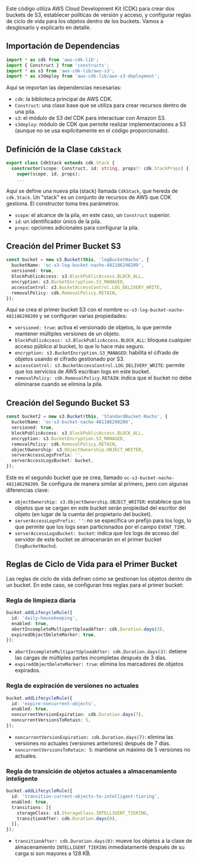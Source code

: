 Este código utiliza AWS Cloud Development Kit (CDK) para crear dos buckets de S3, establecer políticas de versión y acceso, y configurar reglas de ciclo de vida para los objetos dentro de los buckets. Vamos a desglosarlo y explicarlo en detalle.

## Importación de Dependencias

```typescript
import * as cdk from 'aws-cdk-lib';
import { Construct } from 'constructs';
import * as s3 from 'aws-cdk-lib/aws-s3';
import * as s3deploy from 'aws-cdk-lib/aws-s3-deployment';
```

Aquí se importan las dependencias necesarias:

- `cdk`: la biblioteca principal de AWS CDK.
- `Construct`: una clase base que se utiliza para crear recursos dentro de una pila.
- `s3`: el módulo de S3 del CDK para interactuar con Amazon S3.
- `s3deploy`: módulo de CDK que permite realizar implementaciones a S3 (aunque no se usa explícitamente en el código proporcionado).

## Definición de la Clase `CdkStack`

```typescript
export class CdkStack extends cdk.Stack {
  constructor(scope: Construct, id: string, props?: cdk.StackProps) {
    super(scope, id, props);
    ...
```

Aquí se define una nueva pila (stack) llamada `CdkStack`, que hereda de `cdk.Stack`. Un "stack" es un conjunto de recursos de AWS que CDK gestiona. El constructor toma tres parámetros:

- `scope`: el alcance de la pila, en este caso, un `Construct` superior.
- `id`: un identificador único de la pila.    
- `props`: opciones adicionales para configurar la pila.

## Creación del Primer Bucket S3

```typescript
const bucket = new s3.Bucket(this, 'logBucketNacho', {
  bucketName: 'oc-s3-log-bucket-nacho-481186298209', 
  versioned: true, 
  blockPublicAccess: s3.BlockPublicAccess.BLOCK_ALL, 
  encryption: s3.BucketEncryption.S3_MANAGED, 
  accessControl: s3.BucketAccessControl.LOG_DELIVERY_WRITE,
  removalPolicy: cdk.RemovalPolicy.RETAIN,
});
```

Aquí se crea el primer bucket S3 con el nombre `oc-s3-log-bucket-nacho-481186298209` y se configuran varias propiedades:

- `versioned: true`: activa el versionado de objetos, lo que permite mantener múltiples versiones de un objeto.
- `blockPublicAccess: s3.BlockPublicAccess.BLOCK_ALL`: bloquea cualquier acceso público al bucket, lo que lo hace más seguro.
- `encryption: s3.BucketEncryption.S3_MANAGED`: habilita el cifrado de objetos usando el cifrado gestionado por S3.
- `accessControl: s3.BucketAccessControl.LOG_DELIVERY_WRITE`: permite que los servicios de AWS escriban logs en este bucket.
- `removalPolicy: cdk.RemovalPolicy.RETAIN`: indica que el bucket no debe eliminarse cuando se elimina la pila.

## Creación del Segundo Bucket S3

```typescript
const bucket2 = new s3.Bucket(this, 'StandardBucket-Nacho', {
  bucketName: 'oc-s3-bucket-nacho-481186298209',
  versioned: true,
  blockPublicAccess: s3.BlockPublicAccess.BLOCK_ALL,
  encryption: s3.BucketEncryption.S3_MANAGED,
  removalPolicy: cdk.RemovalPolicy.RETAIN,
  objectOwnership: s3.ObjectOwnership.OBJECT_WRITER,
  serverAccessLogsPrefix: '',
  serverAccessLogsBucket: bucket,
});
```

Este es el segundo bucket que se crea, llamado `oc-s3-bucket-nacho-481186298209`. Se configura de manera similar al primero, pero con algunas diferencias clave:

- `objectOwnership: s3.ObjectOwnership.OBJECT_WRITER`: establece que los objetos que se cargan en este bucket serán propiedad del escritor del objeto (en lugar de la cuenta del propietario del bucket).
- `serverAccessLogsPrefix: ''`: no se especifica un prefijo para los logs, lo que permite que los logs sean particionados por el campo `EVENT_TIME`.
- `serverAccessLogsBucket: bucket`: indica que los logs de acceso del servidor de este bucket se almacenarán en el primer bucket (`logBucketNacho`).

## Reglas de Ciclo de Vida para el Primer Bucket

Las reglas de ciclo de vida definen cómo se gestionan los objetos dentro de un bucket. En este caso, se configuran tres reglas para el primer bucket:

### Regla de limpieza diaria

```typescript
bucket.addLifecycleRule({
  id: 'daily-housekeeping',
  enabled: true,
  abortIncompleteMultipartUploadAfter: cdk.Duration.days(3),
  expiredObjectDeleteMarker: true,
});
```

- `abortIncompleteMultipartUploadAfter: cdk.Duration.days(3)`: detiene las cargas de múltiples partes incompletas después de 3 días.
- `expiredObjectDeleteMarker: true`: elimina los marcadores de objetos expirados.

### Regla de expiración de versiones no actuales

```typescript
bucket.addLifecycleRule({
  id: 'expire-noncurrent-objects',
  enabled: true,
  noncurrentVersionExpiration: cdk.Duration.days(7),
  noncurrentVersionsToRetain: 5,
});
```

- `noncurrentVersionExpiration: cdk.Duration.days(7)`: elimina las versiones no actuales (versiones anteriores) después de 7 días.
- `noncurrentVersionsToRetain: 5`: mantiene un máximo de 5 versiones no actuales.

### Regla de transición de objetos actuales a almacenamiento inteligente

```typescript
bucket.addLifecycleRule({
  id: 'transition-current-objects-to-intelligent-tiering',
  enabled: true,
  transitions: [{
    storageClass: s3.StorageClass.INTELLIGENT_TIERING,
    transitionAfter: cdk.Duration.days(0),
  }],
});
```

- `transitionAfter: cdk.Duration.days(0)`: mueve los objetos a la clase de almacenamiento `INTELLIGENT_TIERING` inmediatamente después de su carga si son mayores a 128 KB.

